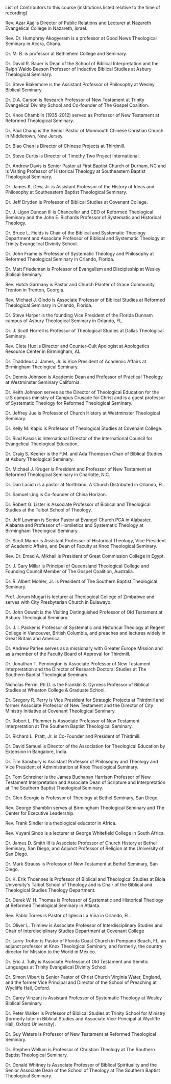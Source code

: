 List of Contributors to this course (institutions listed relative to the time of recording)

Rev. Azar Ajaj is Director of Public Relations and Lecturer at Nazareth Evangelical College in Nazareth, Israel.

Rev. Dr. Humphrey Akogyeram is a professor at Good News Theological Seminary in Accra, Ghana.

Dr. M. B. is professor at Bethlehem College and Seminary.

Dr. David R. Bauer is Dean of the School of Biblical Interpretation and the Ralph Waldo Beeson Professor of Inductive Biblical Studies at Asbury Theological Seminary.

Dr. Steve Blakemore is the Assistant Professor of Philosophy at Wesley Biblical Seminary.

Dr. D.A. Carson is Research Professor of New Testament at Trinity Evangelical Divinity School and Co-founder of The Gospel Coalition.

Dr. Knox Chamblin (1935-2012) served as Professor of New Testament at Reformed Theological Seminary.

Dr. Paul Chang is the Senior Pastor of Monmouth Chinese Christian Church in Middletown, New Jersey.

Dr. Biao Chen is Director of Chinese Projects at Thirdmill.

Dr. Steve Curtis is Director of Timothy Two Project International.

Dr. Andrew Davis is Senior Pastor at First Baptist Church of Durham, NC and is Visiting Professor of Historical Theology at Southeastern Baptist Theological Seminary.

Dr. James K. Dew, Jr. is Assistant Professor of the History of Ideas and Philosophy at Southeastern Baptist Theological Seminary.

Dr. Jeff Dryden is Professor of Biblical Studies at Covenant College.

Dr. J. Ligon Duncan III is Chancellor and CEO of Reformed Theological Seminary and the John E. Richards Professor of Systematic and Historical Theology.

Dr. Bruce L. Fields is Chair of the Biblical and Systematic Theology Department and Associate Professor of Biblical and Systematic Theology at Trinity Evangelical Divinity School.

Dr. John Frame is Professor of Systematic Theology and Philosophy at Reformed Theological Seminary in Orlando, Florida.

Dr. Matt Friedeman is Professor of Evangelism and Discipleship at Wesley Biblical Seminary.

Rev. Hutch Garmany is Pastor and Church Planter of Grace Community Trenton in Trenton, Georgia.

Rev. Michael J. Glodo is Associate Professor of Biblical Studies at Reformed Theological Seminary in Orlando, Florida.

Dr. Steve Harper is the founding Vice President of the Florida Dunnam campus of Asbury Theological Seminary in Orlando, FL.

Dr. J. Scott Horrell is Professor of Theological Studies at Dallas Theological Seminary.

Rev. Clete Hux is Director and Counter-Cult Apologist at Apologetics Resource Center in Birmingham, AL.

Dr. Thaddeus J. James, Jr. is Vice President of Academic Affairs at Birmingham Theological Seminary.

Dr. Dennis Johnson is Academic Dean and Professor of Practical Theology at Westminster Seminary California.

Dr. Keith Johnson serves as the Director of Theological Education for the U.S campus ministry of Campus Crusade for Christ and is a guest professor of Systematic Theology for Reformed Theological Seminary.

Dr. Jeffrey Jue is Professor of Church History at Westminster Theological Seminary.

Dr. Kelly M. Kapic is Professor of Theological Studies at Covenant College.

Dr. Riad Kassis is International Director of the International Council for Evangelical Theological Education.

Dr. Craig S. Keener is the F.M. and Ada Thompson Chair of Biblical Studies at Asbury Theological Seminary.

Dr. Michael J. Kruger is President and Professor of New Testament at Reformed Theological Seminary in Charlotte, N.C.

Dr. Dan Lacich is a pastor at Northland, A Church Distributed in Orlando, FL.

Dr. Samuel Ling is Co-founder of China Horizon.

Dr. Robert G. Lister is Associate Professor of Biblical and Theological Studies at the Talbot School of Theology.

Dr. Jeff Lowman is Senior Pastor at Evangel Church PCA in Alabaster, Alabama and Professor of Homiletics and Systematic Theology at Birmingham Theological Seminary.

Dr. Scott Manor is Assistant Professor of Historical Theology, Vice President of Academic Affairs, and Dean of Faculty at Knox Theological Seminary.

Rev. Dr. Emad A. Mikhail is President of Great Commission College in Egypt.

Dr. J. Gary Millar is Principal of Queensland Theological College and Founding Council Member of The Gospel Coalition, Australia.

Dr. R. Albert Mohler, Jr. is President of The Southern Baptist Theological Seminary.

Prof. Jorum Mugari is lecturer at Theological College of Zimbabwe and serves with City Presbyterian Church in Bulawayo.

Dr. John Oswalt is the Visiting Distinguished Professor of Old Testament at Asbury Theological Seminary.

Dr. J. I. Packer is Professor of Systematic and Historical Theology at Regent College in Vancouver, British Columbia, and preaches and lectures widely in Great Britain and America.

Dr. Andrew Parlee serves as a missionary with Greater Europe Mission and as a member of the Faculty Board of Approval for Thirdmill.

Dr. Jonathan T. Pennington is Associate Professor of New Testament Interpretation and the Director of Research Doctoral Studies at The Southern Baptist Theological Seminary.

Nicholas Perrin, Ph.D. is the Franklin S. Dyrness Professor of Biblical Studies at Wheaton College & Graduate School.

Dr. Gregory R. Perry is Vice President for Strategic Projects at Thirdmill and former Associate Professor of New Testament and the Director of City Ministry Initiative at Covenant Theological Seminary.

Dr. Robert L. Plummer is Associate Professor of New Testament Interpretation at The Southern Baptist Theological Seminary.

Dr. Richard L. Pratt, Jr. is Co-Founder and President of Thirdmill.

Dr. David Samuel is Director of the Association for Theological Education by Extension in Bangalore, India.

Dr. Tim Sansbury is Assistant Professor of Philosophy and Theology and Vice President of Administration at Knox Theological Seminary.

Dr. Tom Schreiner is the James Buchanan Harrison Professor of New Testament Interpretation and Associate Dean of Scripture and Interpretation at The Southern Baptist Theological Seminary.

Dr. Glen Scorgie is Professor of Theology at Bethel Seminary, San Diego.

Rev. George Shamblin serves at Birmingham Theological Seminary and The Center for Executive Leadership.

Rev. Frank Sindler is a theological educator in Africa.

Rev. Vuyani Sindo is a lecturer at George Whitefield College in South Africa.

Dr. James D. Smith III is Associate Professor of Church History at Bethel Seminary, San Diego, and Adjunct Professor of Religion at the University of San Diego.

Dr. Mark Strauss is Professor of New Testament at Bethel Seminary, San Diego.

Dr. K. Erik Thoennes is Professor of Biblical and Theological Studies at Biola University's Talbot School of Theology and is Chair of the Biblical and Theological Studies Theology Department.

Dr. Derek W. H. Thomas is Professor of Systematic and Historical Theology at Reformed Theological Seminary in Atlanta.

Rev. Pablo Torres is Pastor of Iglesia La Viña in Orlando, FL.

Dr. Oliver L. Trimiew is Associate Professor of Interdisciplinary Studies and Chair of Interdisciplinary Studies Department at Covenant College

Dr. Larry Trotter is Pastor of Florida Coast Church in Pompano Beach, FL, an adjunct professor at Knox Theological Seminary, and formerly, the country director for Mission to the World in Mexico.

Dr. Eric J. Tully is Associate Professor of Old Testament and Semitic Languages at Trinity Evangelical Divinity School.

Dr. Simon Vibert is Senior Pastor of Christ Church Virginia Water, England, and the former Vice Principal and Director of the School of Preaching at Wycliffe Hall, Oxford.

Dr. Carey Vinzant is Assistant Professor of Systematic Theology at Wesley Biblical Seminary.

Dr. Peter Walker is Professor of Biblical Studies at Trinity School for Ministry (formerly tutor in Biblical Studies and Associate Vice-Principal at Wycliffe Hall, Oxford University).

Dr. Guy Waters is Professor of New Testament at Reformed Theological Seminary.

Dr. Stephen Wellum is Professor of Christian Theology at The Southern Baptist Theological Seminary.

Dr. Donald Whitney is Associate Professor of Biblical Spirituality and the Senior Associate Dean of the School of Theology at The Southern Baptist Theological Seminary.
